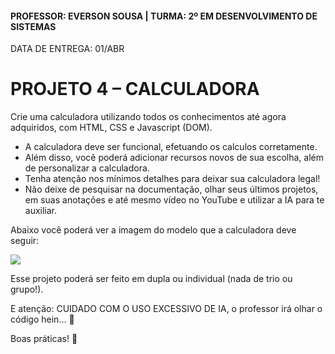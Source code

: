 #### PROFESSOR: EVERSON SOUSA | TURMA: 2º EM DESENVOLVIMENTO DE SISTEMAS

DATA DE ENTREGA: 01/ABR
# PROJETO 4 – CALCULADORA

Crie uma calculadora utilizando todos os conhecimentos até agora adquiridos, com HTML, CSS e Javascript (DOM). 

- A calculadora deve ser funcional, efetuando os calculos corretamente.
- Além disso, você poderá adicionar recursos novos de sua escolha, além de personalizar a calculadora. 
- Tenha atenção nos mínimos detalhes para deixar sua calculadora legal!
- Não deixe de pesquisar na documentação, olhar seus últimos projetos, em suas anotações e até mesmo vídeo no YouTube e utilizar a IA para te auxiliar.

Abaixo você poderá ver a imagem do modelo que a calculadora deve seguir:

<img src="https://i.imgur.com/D21kpYK.png">

Esse projeto poderá ser feito em dupla ou individual (nada de trio ou grupo!).

E atenção: CUIDADO COM O USO EXCESSIVO DE IA, o professor irá olhar o código hein... 👀

Boas práticas! :call_me_hand:
